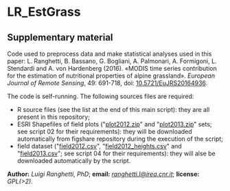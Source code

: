 # LR_EstGrass

## Supplementary material

Code used to preprocess data and make statistical analyses used in this paper:
L. Ranghetti, B. Bassano, G. Bogliani, A. Palmonari, A. Formigoni, L. Stendardi and A. von Hardenberg (2016). «MODIS time series contribution for the estimation of nutritional properties of alpine grassland». _European Journal of Remote Sensing_, 49: 691-718, doi: [10.5721/EuJRS20164936](http://dx.doi.org/10.5721/EuJRS20164936).

The code is self-running. The following sources files are required:
- R source files (see the list at the end of this main script): they are all present in this repository;
- ESRI Shapefiles of field plots ("[plot2012.zip](http://files.figshare.com/2014831/plots2012.zip)" and "[plot2013.zip](http://files.figshare.com/2014827/plots2013.zip)" sets; see script 02 for their requirements): they will be downloaded automatically from figshare repository during the execution of the script;
- field dataset ("[field2012.csv](http://files.figshare.com/2014829/field2012.csv)", "[field2012_heights.csv](http://files.figshare.com/2014830/field2012_heights.csv)" and "[field2013.csv](http://files.figshare.com/2014825/field2013.csv)"; see script 04 for their requirements): they will alse be downloaded automatically by the script.

**Author:** *Luigi Ranghetti, PhD*;
**email:** *[ranghetti.l@irea.cnr.it](mailto:ranghetti.l@irea.cnr.it)*;
**license:** *GPL(>2)*.
